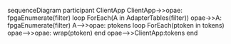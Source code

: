 sequenceDiagram
    participant ClientApp
    ClientApp->>opae: fpgaEnumerate(filter)
    loop ForEach(A in AdapterTables(filter))
        opae->>A: fpgaEnumerate(filter)
        A-->>opae: ptokens
        loop ForEach(ptoken in tokens)
            opae-->>opae: wrap(ptoken)
        end
    opae-->>ClientApp:tokens
    end